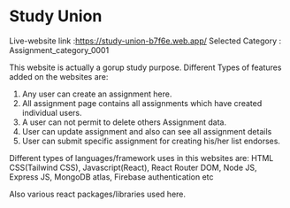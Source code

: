 # Study Union

Live-website link :https://study-union-b7f6e.web.app/
Selected Category : Assignment_category_0001

This website is actually a gorup study purpose.
Different Types of features added on the websites are:

1. Any user can create an assignment here.
2. All assignment page contains all assignments which have created individual users.
3. A user can not permit to delete others Assignment data.
4. User can update assignment and also can see all assignment details
5. User can submit specific assignment for creating his/her list endorses.

Different types of languages/framework uses in this websites are:
HTML
CSS(Tailwind CSS),
Javascript(React),
React Router DOM,
Node JS,
Express JS,
MongoDB atlas,
Firebase authentication etc

Also various react packages/libraries used here.

